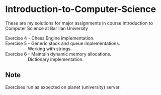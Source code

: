 # Introduction-to-Computer-Science
These are my solutions for major assignments in course Introduction to Computer Science at Bar Ilan University

Exercise 4 - Chess Engine implementation. <br/>
Exercise 5 - Generic stack and queue implementations. <br/>
             &emsp; &emsp; &emsp; &emsp; Working with strings. <br/>
Exercise 6 - Maintain dynamic memory allocations. <br/>
             &emsp; &emsp; &emsp; &emsp; Dictionary implementation.
             
## Note
Exercises run as expected on planet (university) server.
